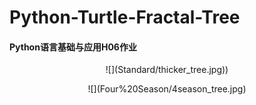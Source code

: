 # Python-Turtle-Fractal-Tree
#### Python语言基础与应用H06作业
<p align="center"> <src="https://github.com/eugeneyupku/Python-Turtle-Fractal-Tree/blob/master/Four%20Season/4season_tree.jpg> </p>
<p align="center"> ![](Standard/thicker_tree.jpg))
<p align="center"> ![](Four%20Season/4season_tree.jpg)
